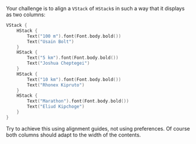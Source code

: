 Your challenge is to align a `VStack` of `HStack`s in such a way that it displays as two columns:

```swift
VStack {
    HStack {
        Text("100 m").font(Font.body.bold())
        Text("Usain Bolt")
    }
    HStack {
        Text("5 km").font(Font.body.bold())
        Text("Joshua Cheptegei")
    }
    HStack {
        Text("10 km").font(Font.body.bold())
        Text("Rhonex Kipruto")
    }
    HStack {
        Text("Marathon").font(Font.body.bold())
        Text("Eliud Kipchoge")
    }
}
```

Try to achieve this using alignment guides, not using preferences. Of course both columns should adapt to the width of the contents.
